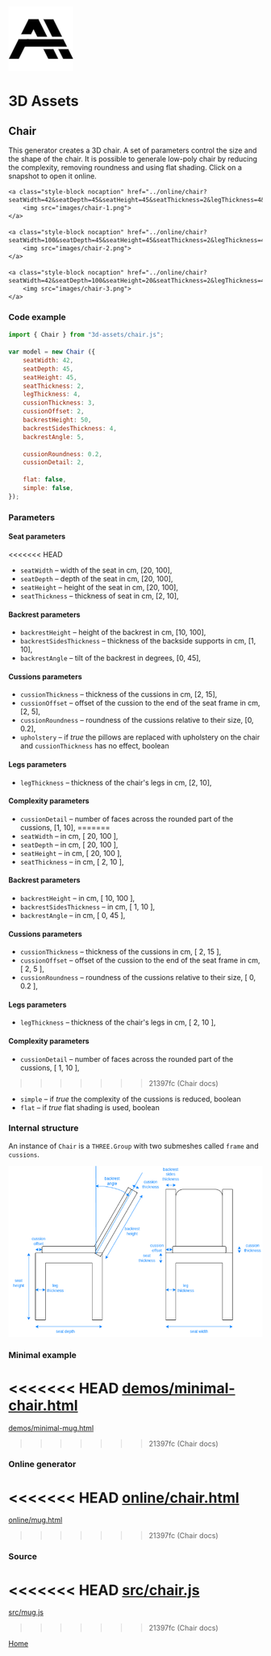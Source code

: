 <img class="logo" src="../assets/logo/logo.png">


# 3D Assets


## Chair

This generator creates a 3D chair. A set of
parameters control the size and the shape of the chair. It is possible to generale low-poly chair by reducing
the complexity, removing roundness and using flat shading. Click
on a snapshot to open it online.

<p class="gallery">

	<a class="style-block nocaption" href="../online/chair?seatWidth=42&seatDepth=45&seatHeight=45&seatThickness=2&legThickness=4&cussionThickness=3&cussionOffset=2&backrestHeight=50&backrestSidesThickness=4&backrestAngle=5&cussionRoundness=0.2&cussionDetail=2&flat=false&simple=false">
		<img src="images/chair-1.png">
	</a>

	<a class="style-block nocaption" href="../online/chair?seatWidth=100&seatDepth=45&seatHeight=45&seatThickness=2&legThickness=4&cussionThickness=3&cussionOffset=2&backrestHeight=36.35&backrestSidesThickness=4&backrestAngle=11.7&cussionRoundness=0.02&cussionDetail=2&flat=false&simple=false">
		<img src="images/chair-2.png">
	</a>

	<a class="style-block nocaption" href="../online/chair?seatWidth=42&seatDepth=100&seatHeight=20&seatThickness=2&legThickness=4&cussionThickness=3&cussionOffset=2&backrestHeight=50&backrestSidesThickness=4&backrestAngle=45&cussionRoundness=0.02&cussionDetail=1&flat=true&simple=false">
		<img src="images/chair-3.png">
	</a>

</p>


### Code example

```js
import { Chair } from "3d-assets/chair.js";

var model = new Chair ({
	seatWidth: 42,
	seatDepth: 45,
	seatHeight: 45,
	seatThickness: 2,
	legThickness: 4,
	cussionThickness: 3,
	cussionOffset: 2,
	backrestHeight: 50,
	backrestSidesThickness: 4,
	backrestAngle: 5,

	cussionRoundness: 0.2,
	cussionDetail: 2,

	flat: false,
	simple: false,
});
```


### Parameters

#### Seat parameters

<<<<<<< HEAD
* `seatWidth` &ndash; width of the seat in cm, [20, 100],
* `seatDepth` &ndash; depth of the seat in cm, [20, 100],
* `seatHeight` &ndash; height of the seat in cm, [20, 100],
* `seatThickness` &ndash; thickness of seat in cm, [2, 10],

#### Backrest parameters

* `backrestHeight` &ndash; height of the backrest in cm, [10, 100],
* `backrestSidesThickness` &ndash; thickness of the backside supports in cm, [1, 10],
* `backrestAngle` &ndash; tilt of the backrest in degrees, [0, 45],

#### Cussions parameters

* `cussionThickness` &ndash; thickness of the cussions in cm, [2, 15],
* `cussionOffset` &ndash; offset of the cussion to the end of the seat frame in cm, [2, 5],
* `cussionRoundness` &ndash; roundness of the cussions relative to their size, [0, 0.2],
* `upholstery` &ndash; if *true* the pillows are replaced with upholstery on the chair and `cussionThickness` has no effect, boolean

#### Legs parameters

* `legThickness` &ndash; thickness of the chair's legs in cm, [2, 10],

#### Complexity parameters

* `cussionDetail` &ndash; number of faces across the rounded part of the cussions, [1, 10],
=======
* `seatWidth` &ndash; in cm, [ 20, 100 ],
* `seatDepth` &ndash; in cm, [ 20, 100 ],
* `seatHeight` &ndash; in cm, [ 20, 100 ],
* `seatThickness` &ndash; in cm, [ 2, 10 ],

#### Backrest parameters

* `backrestHeight` &ndash; in cm, [ 10, 100 ],
* `backrestSidesThickness` &ndash; in cm, [ 1, 10 ],
* `backrestAngle` &ndash; in cm, [ 0, 45 ],

#### Cussions parameters

* `cussionThickness` &ndash; thickness of the cussions in cm, [ 2, 15 ],
* `cussionOffset` &ndash; offset of the cussion to the end of the seat frame in cm, [ 2, 5 ],
* `cussionRoundness` &ndash; roundness of the cussions relative to their size, [ 0, 0.2 ],

#### Legs parameters

* `legThickness` &ndash; thickness of the chair's legs in cm, [ 2, 10 ],

#### Complexity parameters

* `cussionDetail` &ndash; number of faces across the rounded part of the cussions, [ 1, 10 ],
>>>>>>> 21397fc (Chair docs)
* `simple` &ndash; if *true* the complexity of the cussions is reduced, boolean
* `flat` &ndash; if *true* flat shading is used, boolean
	
### Internal structure

An instance of `Chair` is a `THREE.Group` with two submeshes
called `frame` and `cussions`. 

<img src="images/chair-scheme.png">

### Minimal example

<<<<<<< HEAD
[demos/minimal-chair.html](../demos/minimal-chair.html)
=======
[demos/minimal-mug.html](../demos/minimal-chair.html)
>>>>>>> 21397fc (Chair docs)


### Online generator

<<<<<<< HEAD
[online/chair.html](../online/chair.html)
=======
[online/mug.html](../online/chair.html)
>>>>>>> 21397fc (Chair docs)


### Source

<<<<<<< HEAD
[src/chair.js](https://github.com/boytchev/assets/blob/main/src/chair.js)
=======
[src/mug.js](https://github.com/boytchev/assets/blob/main/src/chair.js)
>>>>>>> 21397fc (Chair docs)

		
<div class="footnote">
	<a href="../">Home</a>
</div>
